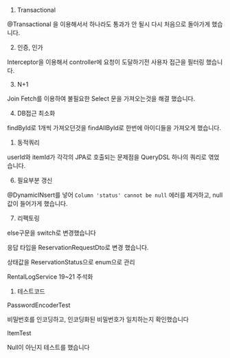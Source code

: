 1. Transactional

@Transactional 을 이용해서서 하나라도 통과가 안 될시 다시 처음으로 돌아가게 했습니다.

2. 인증, 인가

Interceptor을 이용해서 controller에 요청이 도달하기전 사용자 접근을 필터링 했습니다.

3. N+1

Join Fetch를 이용하여 불필요한 Select 문을 가져오는것을 해결 했습니다.

4. DB접근 최소화

findById로 1개씩 가져오던것을 findAllById로 한번에 아이디들을 가져오게 했습니다.

1. 동적쿼리

userId와 itemId가 각각의 JPA로 호출되는 문제점을 QueryDSL 하나의 쿼리로 엮었습니다.

6. 필요부분 갱신

@DynamicINsert를 넣어 `Column 'status' cannot be null` 에러를 제거하고, null 값이 들어가게 했습니다.

7. 리펙토링

else구문을 switch로 변경했습니다

응답 타입을 ReservationRequestDto로 변경 했습니다.

상태값을 ReservationStatus으로 enum으로 관리

RentalLogService 19~21 주석화

1. 테스트코드

PasswordEncoderTest

비밀번호를 인코딩하고, 인코딩화된 비밀번호가 일치하는지 확인했습니다

ItemTest

Null이 아닌지 테스트를 했습니다
